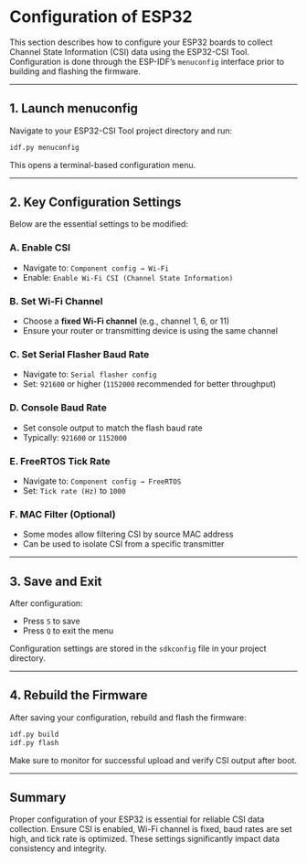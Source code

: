 # Configuration of ESP32

This section describes how to configure your ESP32 boards to collect Channel State Information (CSI) data using the ESP32-CSI Tool. Configuration is done through the ESP-IDF’s `menuconfig` interface prior to building and flashing the firmware.

---

## 1. Launch menuconfig

Navigate to your ESP32-CSI Tool project directory and run:

```bash
idf.py menuconfig
```

This opens a terminal-based configuration menu.

---

## 2. Key Configuration Settings

Below are the essential settings to be modified:

### A. Enable CSI
- Navigate to: `Component config → Wi-Fi`
- Enable: `Enable Wi-Fi CSI (Channel State Information)`

### B. Set Wi-Fi Channel
- Choose a **fixed Wi-Fi channel** (e.g., channel 1, 6, or 11)
- Ensure your router or transmitting device is using the same channel

### C. Set Serial Flasher Baud Rate
- Navigate to: `Serial flasher config`
- Set: `921600` or higher (`1152000` recommended for better throughput)

### D. Console Baud Rate
- Set console output to match the flash baud rate
- Typically: `921600` or `1152000`

### E. FreeRTOS Tick Rate
- Navigate to: `Component config → FreeRTOS`
- Set: `Tick rate (Hz)` to `1000`

### F. MAC Filter (Optional)
- Some modes allow filtering CSI by source MAC address
- Can be used to isolate CSI from a specific transmitter

---

## 3. Save and Exit

After configuration:
- Press `S` to save
- Press `Q` to exit the menu

Configuration settings are stored in the `sdkconfig` file in your project directory.

---

## 4. Rebuild the Firmware

After saving your configuration, rebuild and flash the firmware:

```bash
idf.py build
idf.py flash
```

Make sure to monitor for successful upload and verify CSI output after boot.

---

## Summary

Proper configuration of your ESP32 is essential for reliable CSI data collection. Ensure CSI is enabled, Wi-Fi channel is fixed, baud rates are set high, and tick rate is optimized. These settings significantly impact data consistency and integrity.

